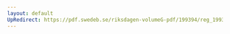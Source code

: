 ```yaml
---
layout: default
UpRedirect: https://pdf.swedeb.se/riksdagen-volumeG-pdf/199394/reg_199394/reg_199394_0358.pdf
---
```

